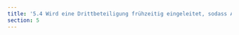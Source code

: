 ```yaml
---
title: '5.4 Wird eine Drittbeteiligung frühzeitig eingeleitet, sodass Antwortfristen eingehalten werden können?'
section: 5
---
```

